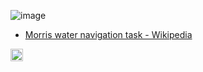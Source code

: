 
![image](https://gyazo.com/18bb30d26b8154485dba3c683a2dc112/thumb/1000)
- [Morris water navigation task - Wikipedia](https://en.wikipedia.org/wiki/Morris_water_navigation_task)

<img src='https://scrapbox.io/api/pages/nishio/en/icon' alt='en.icon' height="19.5"/>